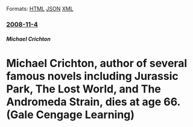 
Formats: [HTML](/news/2008/11/4/michael-crichton-author-of-several-famous-novels-including-jurassic-park-the-lost-world-and-the-andromeda-strain-dies-at-age-66-gale.html)  [JSON](/news/2008/11/4/michael-crichton-author-of-several-famous-novels-including-jurassic-park-the-lost-world-and-the-andromeda-strain-dies-at-age-66-gale.json)  [XML](/news/2008/11/4/michael-crichton-author-of-several-famous-novels-including-jurassic-park-the-lost-world-and-the-andromeda-strain-dies-at-age-66-gale.xml)  

### [2008-11-4](/news/2008/11/4/index.md)

##### Michael Crichton
#  Michael Crichton, author of several famous novels including Jurassic Park, The Lost World, and The Andromeda Strain, dies at age 66. (Gale Cengage Learning)



